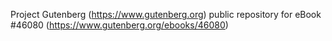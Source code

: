 Project Gutenberg (https://www.gutenberg.org) public repository for eBook #46080 (https://www.gutenberg.org/ebooks/46080)
